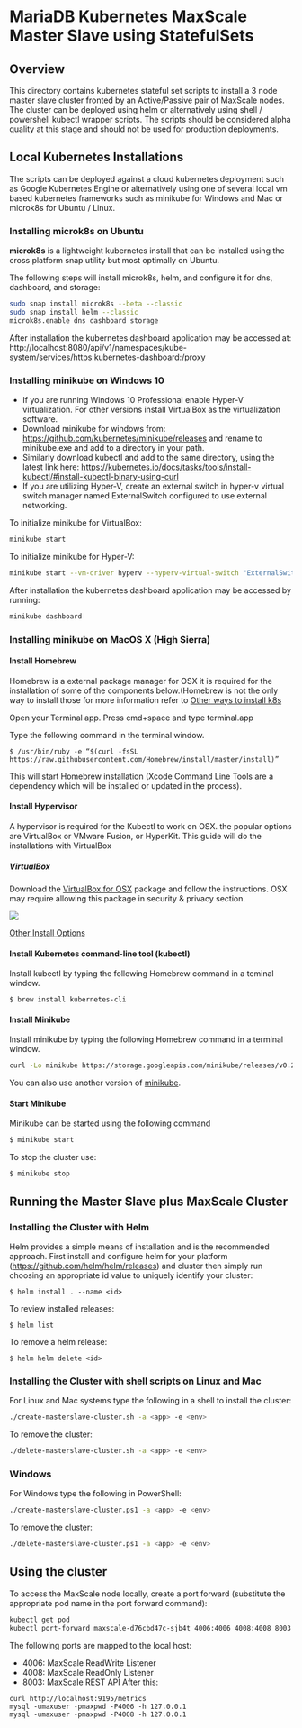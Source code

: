 # MariaDB Kubernetes MaxScale Master Slave using StatefulSets

## Overview
This directory contains kubernetes stateful set scripts to install a 3 node master slave cluster fronted by an Active/Passive pair of MaxScale nodes. The cluster can be deployed using helm or alternatively using shell / powershell kubectl wrapper scripts. The scripts should be considered alpha quality at this stage and should not be used for production deployments.

## Local Kubernetes Installations
The scripts can be deployed against a cloud kubernetes deployment such as Google Kubernetes Engine or alternatively using one of several local vm based kubernetes frameworks such as minikube for Windows and Mac or microk8s for Ubuntu / Linux.

### Installing microk8s on Ubuntu
**microk8s** is a lightweight kubernetes install that can be installed using the cross platform snap utility but most optimally on Ubuntu.

The following steps will install microk8s, helm, and configure it for dns, dashboard, and storage:

```sh
sudo snap install microk8s --beta --classic
sudo snap install helm --classic
microk8s.enable dns dashboard storage
```

After installation the kubernetes dashboard application may be accessed at:
http://localhost:8080/api/v1/namespaces/kube-system/services/https:kubernetes-dashboard:/proxy

### Installing minikube on Windows 10
- If you are running Windows 10 Professional enable Hyper-V virtualization. For other versions install VirtualBox as the virtualization software.
- Download minikube for windows from: https://github.com/kubernetes/minikube/releases and rename to minikube.exe and add to a directory in your path.
- Similarly download kubectl and add to the same directory, using the latest link here: https://kubernetes.io/docs/tasks/tools/install-kubectl/#install-kubectl-binary-using-curl
- If you are utilizing Hyper-V, create an external switch in hyper-v virtual switch manager named ExternalSwitch configured to use external networking.

To initialize minikube for VirtualBox:
```sh
minikube start
```

To initialize minikube for Hyper-V:
```sh
minikube start --vm-driver hyperv --hyperv-virtual-switch "ExternalSwitch"
```

After installation the kubernetes dashboard application may be accessed by running:
```sh
minikube dashboard
```

### Installing minikube on MacOS X (High Sierra)

#### Install Homebrew

Homebrew is a external package manager for OSX it is required for the installation of some of the components below.(Homebrew is not the only way to install those for more information refer to [Other ways to install k8s](https://kubernetes.io/docs/tasks/tools/install-kubectl/#install-with-macports-on-macos)

Open your Terminal app. Press cmd+space and type terminal.app

Type the following command in the terminal window.

```$ /usr/bin/ruby -e “$(curl -fsSL https://raw.githubusercontent.com/Homebrew/install/master/install)”```

This will start Homebrew installation (Xcode Command Line Tools are a dependency which will be installed or updated in the process).

#### Install Hypervisor

A hypervisor is required for the Kubectl to work on OSX. the popular options are  VirtualBox or VMware Fusion, or HyperKit. This guide will do the installations with VirtualBox

##### VirtualBox

Download the [VirtualBox for OSX](https://download.virtualbox.org/virtualbox/5.2.18/VirtualBox-5.2.18-124319-OSX.dmg) package and follow the instructions. OSX may require allowing this package in security & privacy section.

![](screen1.jpg)

[Other Install Options](https://www.virtualbox.org/wiki/Downloads)

#### Install Kubernetes command-line tool (kubectl)

Install kubectl by typing the following Homebrew command in a teminal window.

```$ brew install kubernetes-cli```

#### Install Minikube

Install minikube by typing the following Homebrew command in a terminal window.

```bash
curl -Lo minikube https://storage.googleapis.com/minikube/releases/v0.28.2/minikube-curl -Lo minikube https://storage.googleapis.com/minikube/releases/v0.28.2/minikube-darwin-amd64 && chmod +x minikube && sudo mv minikube /usr/local/bin/
```

You can also use another version of [minikube](https://github.com/kubernetes/minikube/releases).

#### Start Minikube

Minikube can be started using the following command

```bash
$ minikube start
```

To stop the cluster use:

```
$ minikube stop
```

## Running the Master Slave plus MaxScale Cluster

### Installing the Cluster with Helm
Helm provides a simple means of installation and is the recommended approach. First install and configure helm for your platform (https://github.com/helm/helm/releases) and cluster then simply run choosing an appropriate id value to uniquely identify your cluster:
```
$ helm install . --name <id>
```

To review installed releases:
```
$ helm list
```

To remove a helm release:
```
$ helm helm delete <id>
```


### Installing the Cluster with shell scripts on Linux and Mac

For Linux and Mac systems type the following in a shell to install the cluster:
```sh
./create-masterslave-cluster.sh -a <app> -e <env>
```
To remove the cluster:
```sh
./delete-masterslave-cluster.sh -a <app> -e <env>
```


### Windows
For Windows type the following in PowerShell:
```sh
./create-masterslave-cluster.ps1 -a <app> -e <env>
```
To remove the cluster:
```sh
./delete-masterslave-cluster.ps1 -a <app> -e <env>
```

## Using the cluster
To access the MaxScale node locally, create a port forward (substitute the appropriate pod name in the port forward command):
```sh
kubectl get pod
kubectl port-forward maxscale-d76cbd47c-sjb4t 4006:4006 4008:4008 8003:8003
```
The following ports are mapped to the local host:
- 4006: MaxScale ReadWrite Listener
- 4008: MaxScale ReadOnly Listener
- 8003: MaxScale REST API
After this:
```
curl http://localhost:9195/metrics
mysql -umaxuser -pmaxpwd -P4006 -h 127.0.0.1
mysql -umaxuser -pmaxpwd -P4008 -h 127.0.0.1
```
